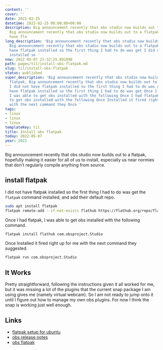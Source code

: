 ```yaml
---
content: ''
cover: ''
date: 2022-02-25
datetime: 2022-02-25 00:00:00+00:00
description: Big announcement recently that obs studio now builds out to a flatpak,
  Big announcement recently that obs studio now builds out to a flatpak, I did not
  have fla
long_description: 'Big announcement recently that obs studio now builds out to a flatpak,
  Big announcement recently that obs studio now builds out to a flatpak, I did not
  have flatpak installed so the first thing I had to do was get I did not have flatpak
  installed so '
now: 2022-05-07 21:32:25.891898
path: pages/til/install-obs-flatpak.md
slug: til/install-obs-flatpak
status: published
super_description: 'Big announcement recently that obs studio now builds out to a
  flatpak, Big announcement recently that obs studio now builds out to a flatpak,
  I did not have flatpak installed so the first thing I had to do was get I did not
  have flatpak installed so the first thing I had to do was get Once I had flatpak,
  I was able to get obs installed with the following Once I had flatpak, I was able
  to get obs installed with the following Once Installed it fired right up for me
  with the next command they Once '
tags:
- linux
- linux
- linux
templateKey: til
title: Install obs flatpak
today: 2022-05-07
year: 2022
---
```


Big announcement recently that obs studio now builds out to a flatpak,
hopefully making it easier for all of us to install, especially us near
normies that don't regularly compile anything from source.

## install flatpak

I did not have flatpak installed so the first thing I had to do was get
the `flatpak` command installed, and add their default repo.

``` bash
sudo apt install flatpak
flatpak remote-add --if-not-exists flathub https://flathub.org/repo/flathub.flatpakrepo
```

Once I had flatpak, I was able to get obs installed with the following
command.

``` bash
flatpak install flathub com.obsproject.Studio
```

Once Installed it fired right up for me with the next command they
suggested.

``` bash
flatpak run com.obsproject.Studio
```

## It Works

Pretty straightforward, following the instructions given it all worked
for me, but it was missing a lot of the plugins that the current snap
package I am using gives me (namely virtual webcam).  So I am not ready
to jump onto it until I figure out how to manage my own obs plugins.
For now I think the snap is working just well enough.

## Links

* [flatpak setup for ubuntu](https://flatpak.org/setup/Ubuntu)
* [obs release notes](https://github.com/obsproject/obs-studio/releases/tag/27.2.0)
* [obs flatpak](https://flathub.org/apps/details/com.obsproject.Studio)